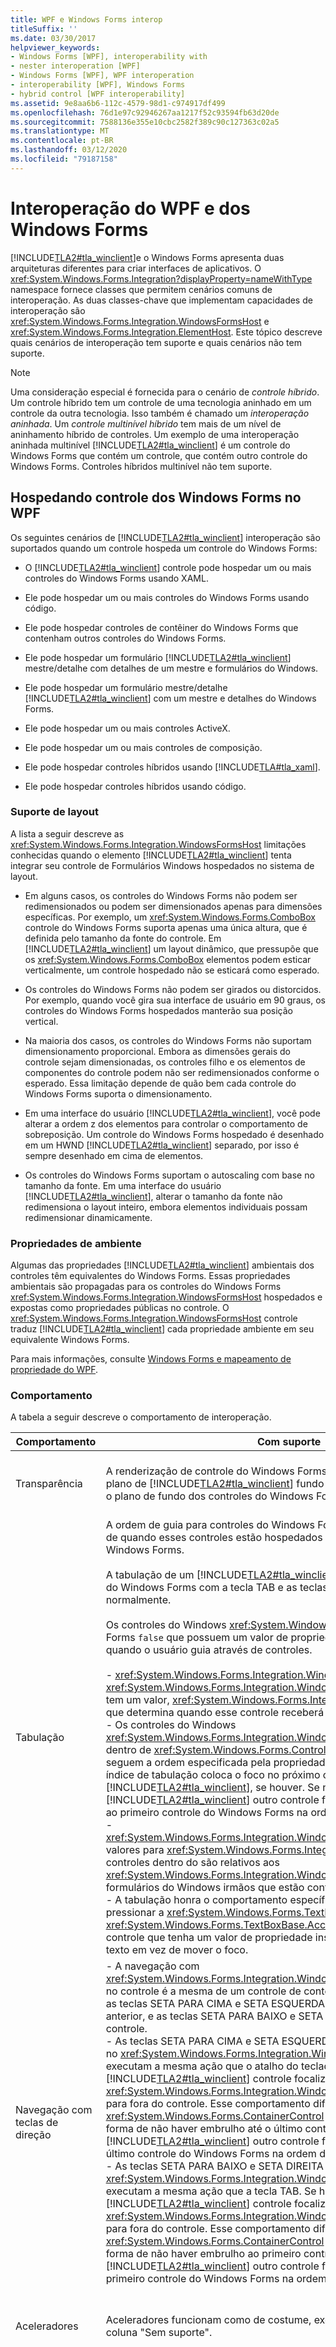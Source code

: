 ```yaml
---
title: WPF e Windows Forms interop
titleSuffix: ''
ms.date: 03/30/2017
helpviewer_keywords:
- Windows Forms [WPF], interoperability with
- nester interoperation [WPF]
- Windows Forms [WPF], WPF interoperation
- interoperability [WPF], Windows Forms
- hybrid control [WPF interoperability]
ms.assetid: 9e8aa6b6-112c-4579-98d1-c974917df499
ms.openlocfilehash: 76d1e97c92946267aa1217f52c93594fb63d20de
ms.sourcegitcommit: 7588136e355e10cbc2582f389c90c127363c02a5
ms.translationtype: MT
ms.contentlocale: pt-BR
ms.lasthandoff: 03/12/2020
ms.locfileid: "79187158"
---
```

# <a name="wpf-and-windows-forms-interoperation"></a>Interoperação do WPF e dos Windows Forms
[!INCLUDE[TLA2#tla_winclient](../../../../includes/tla2sharptla-winclient-md.md)]e o Windows Forms apresenta duas arquiteturas diferentes para criar interfaces de aplicativos. O <xref:System.Windows.Forms.Integration?displayProperty=nameWithType> namespace fornece classes que permitem cenários comuns de interoperação. As duas classes-chave que implementam capacidades de interoperação são <xref:System.Windows.Forms.Integration.WindowsFormsHost> e <xref:System.Windows.Forms.Integration.ElementHost>. Este tópico descreve quais cenários de interoperação tem suporte e quais cenários não tem suporte.  
  
> [!NOTE]
> Uma consideração especial é fornecida para o cenário de *controle híbrido*. Um controle híbrido tem um controle de uma tecnologia aninhado em um controle da outra tecnologia. Isso também é chamado um *interoperação aninhada*. Um *controle multinível híbrido* tem mais de um nível de aninhamento híbrido de controles. Um exemplo de uma interoperação aninhada multinível [!INCLUDE[TLA2#tla_winclient](../../../../includes/tla2sharptla-winclient-md.md)] é um controle do Windows Forms que contém um controle, que contém outro controle do Windows Forms. Controles híbridos multinível não tem suporte.  

<a name="Windows_Presentation_Foundation_Application_Hosting"></a>
## <a name="hosting-windows-forms-controls-in-wpf"></a>Hospedando controle dos Windows Forms no WPF  
 Os seguintes cenários de [!INCLUDE[TLA2#tla_winclient](../../../../includes/tla2sharptla-winclient-md.md)] interoperação são suportados quando um controle hospeda um controle do Windows Forms:  
  
- O [!INCLUDE[TLA2#tla_winclient](../../../../includes/tla2sharptla-winclient-md.md)] controle pode hospedar um ou mais controles do Windows Forms usando XAML.  
  
- Ele pode hospedar um ou mais controles do Windows Forms usando código.  
  
- Ele pode hospedar controles de contêiner do Windows Forms que contenham outros controles do Windows Forms.  
  
- Ele pode hospedar um formulário [!INCLUDE[TLA2#tla_winclient](../../../../includes/tla2sharptla-winclient-md.md)] mestre/detalhe com detalhes de um mestre e formulários do Windows.  
  
- Ele pode hospedar um formulário mestre/detalhe [!INCLUDE[TLA2#tla_winclient](../../../../includes/tla2sharptla-winclient-md.md)] com um mestre e detalhes do Windows Forms.  
  
- Ele pode hospedar um ou mais controles ActiveX.  
  
- Ele pode hospedar um ou mais controles de composição.  
  
- Ele pode hospedar controles híbridos usando [!INCLUDE[TLA#tla_xaml](../../../../includes/tlasharptla-xaml-md.md)].  
  
- Ele pode hospedar controles híbridos usando código.  
  
### <a name="layout-support"></a>Suporte de layout  
 A lista a seguir descreve as <xref:System.Windows.Forms.Integration.WindowsFormsHost> limitações conhecidas quando o elemento [!INCLUDE[TLA2#tla_winclient](../../../../includes/tla2sharptla-winclient-md.md)] tenta integrar seu controle de Formulários Windows hospedados no sistema de layout.  
  
- Em alguns casos, os controles do Windows Forms não podem ser redimensionados ou podem ser dimensionados apenas para dimensões específicas. Por exemplo, um <xref:System.Windows.Forms.ComboBox> controle do Windows Forms suporta apenas uma única altura, que é definida pelo tamanho da fonte do controle. Em [!INCLUDE[TLA2#tla_winclient](../../../../includes/tla2sharptla-winclient-md.md)] um layout dinâmico, que pressupõe que os <xref:System.Windows.Forms.ComboBox> elementos podem esticar verticalmente, um controle hospedado não se esticará como esperado.  
  
- Os controles do Windows Forms não podem ser girados ou distorcidos. Por exemplo, quando você gira sua interface de usuário em 90 graus, os controles do Windows Forms hospedados manterão sua posição vertical.  
  
- Na maioria dos casos, os controles do Windows Forms não suportam dimensionamento proporcional. Embora as dimensões gerais do controle sejam dimensionadas, os controles filho e os elementos de componentes do controle podem não ser redimensionados conforme o esperado. Essa limitação depende de quão bem cada controle do Windows Forms suporta o dimensionamento.  
  
- Em uma interface do usuário [!INCLUDE[TLA2#tla_winclient](../../../../includes/tla2sharptla-winclient-md.md)], você pode alterar a ordem z dos elementos para controlar o comportamento de sobreposição. Um controle do Windows Forms hospedado é desenhado em um HWND [!INCLUDE[TLA2#tla_winclient](../../../../includes/tla2sharptla-winclient-md.md)] separado, por isso é sempre desenhado em cima de elementos.  
  
- Os controles do Windows Forms suportam o autoscaling com base no tamanho da fonte. Em uma interface do usuário [!INCLUDE[TLA2#tla_winclient](../../../../includes/tla2sharptla-winclient-md.md)], alterar o tamanho da fonte não redimensiona o layout inteiro, embora elementos individuais possam redimensionar dinamicamente.  
  
### <a name="ambient-properties"></a>Propriedades de ambiente  
 Algumas das propriedades [!INCLUDE[TLA2#tla_winclient](../../../../includes/tla2sharptla-winclient-md.md)] ambientais dos controles têm equivalentes do Windows Forms. Essas propriedades ambientais são propagadas para os controles do Windows Forms <xref:System.Windows.Forms.Integration.WindowsFormsHost> hospedados e expostas como propriedades públicas no controle. O <xref:System.Windows.Forms.Integration.WindowsFormsHost> controle traduz [!INCLUDE[TLA2#tla_winclient](../../../../includes/tla2sharptla-winclient-md.md)] cada propriedade ambiente em seu equivalente Windows Forms.  
  
 Para mais informações, consulte [Windows Forms e mapeamento de propriedade do WPF](windows-forms-and-wpf-property-mapping.md).  
  
### <a name="behavior"></a>Comportamento  
 A tabela a seguir descreve o comportamento de interoperação.  
  
|Comportamento|Com suporte|Sem suporte|  
|--------------|---------------|-------------------|  
|Transparência|A renderização de controle do Windows Forms suporta transparência. O plano de [!INCLUDE[TLA2#tla_winclient](../../../../includes/tla2sharptla-winclient-md.md)] fundo do controle pai pode se tornar o plano de fundo dos controles do Windows Forms hospedados.|Alguns controles do Windows Forms não suportam transparência. Por exemplo, <xref:System.Windows.Forms.TextBox> <xref:System.Windows.Forms.ComboBox> os controles e controles não [!INCLUDE[TLA2#tla_winclient](../../../../includes/tla2sharptla-winclient-md.md)]serão transparentes quando hospedados por .|  
|Tabulação|A ordem de guia para controles do Windows Forms hospedados é a mesma de quando esses controles estão hospedados em um aplicativo baseado no Windows Forms.<br /><br /> A tabulação de um [!INCLUDE[TLA2#tla_winclient](../../../../includes/tla2sharptla-winclient-md.md)] controle para um controle do Windows Forms com a tecla TAB e as teclas SHIFT+TAB funciona normalmente.<br /><br /> Os controles do Windows <xref:System.Windows.Forms.Control.TabStop%2A> Forms `false` que possuem um valor de propriedade não recebem foco quando o usuário guia através de controles.<br /><br /> - <xref:System.Windows.Forms.Integration.WindowsFormsHost> Cada controle <xref:System.Windows.Forms.Integration.WindowsFormsHost.TabIndex%2A> tem um valor, <xref:System.Windows.Forms.Integration.WindowsFormsHost> que determina quando esse controle receberá foco.<br />- Os controles do Windows <xref:System.Windows.Forms.Integration.WindowsFormsHost> Forms contidos dentro de <xref:System.Windows.Forms.Control.TabIndex%2A> um contêiner seguem a ordem especificada pela propriedade. Fazer tabulação do último índice de tabulação coloca o foco no próximo contorle [!INCLUDE[TLA2#tla_winclient](../../../../includes/tla2sharptla-winclient-md.md)], se houver. Se não houver [!INCLUDE[TLA2#tla_winclient](../../../../includes/tla2sharptla-winclient-md.md)] outro controle focalinável, a tabulação retorna ao primeiro controle do Windows Forms na ordem da guia.<br />-   <xref:System.Windows.Forms.Integration.WindowsFormsHost.TabIndex%2A>os valores para <xref:System.Windows.Forms.Integration.WindowsFormsHost> controles dentro do são relativos aos <xref:System.Windows.Forms.Integration.WindowsFormsHost> controles de formulários do Windows irmãos que estão contidos no controle.<br />- A tabulação honra o comportamento específico de controle. Por exemplo, pressionar a <xref:System.Windows.Forms.TextBox> tecla TAB <xref:System.Windows.Forms.TextBoxBase.AcceptsTab%2A> em `true` um controle que tenha um valor de propriedade insere uma guia na caixa de texto em vez de mover o foco.|Não aplicável.|  
|Navegação com teclas de direção|- A navegação com <xref:System.Windows.Forms.Integration.WindowsFormsHost> teclas de seta no controle é a mesma de um controle de contêiner windows forms comum: as teclas SETA PARA CIMA e SETA ESQUERDA selecionam o controle anterior, e as teclas SETA PARA BAIXO e SETA DIREITA selecionam o próximo controle.<br />- As teclas SETA PARA CIMA e SETA ESQUERDA do primeiro controle contido no <xref:System.Windows.Forms.Integration.WindowsFormsHost> controle executam a mesma ação que o atalho do teclado SHIFT+TAB. Se houver um [!INCLUDE[TLA2#tla_winclient](../../../../includes/tla2sharptla-winclient-md.md)] controle focalizado, <xref:System.Windows.Forms.Integration.WindowsFormsHost> o foco se move para fora do controle. Esse comportamento difere do <xref:System.Windows.Forms.ContainerControl> comportamento padrão na forma de não haver embrulho até o último controle. Se não houver [!INCLUDE[TLA2#tla_winclient](../../../../includes/tla2sharptla-winclient-md.md)] outro controle focalinável, o foco retorna ao último controle do Windows Forms na ordem da guia.<br />- As teclas SETA PARA BAIXO e SETA DIREITA do último controle contido no <xref:System.Windows.Forms.Integration.WindowsFormsHost> controle executam a mesma ação que a tecla TAB. Se houver um [!INCLUDE[TLA2#tla_winclient](../../../../includes/tla2sharptla-winclient-md.md)] controle focalizado, <xref:System.Windows.Forms.Integration.WindowsFormsHost> o foco se move para fora do controle. Esse comportamento difere do <xref:System.Windows.Forms.ContainerControl> comportamento padrão na forma de não haver embrulho ao primeiro controle. Se não houver [!INCLUDE[TLA2#tla_winclient](../../../../includes/tla2sharptla-winclient-md.md)] outro controle focalinável, o foco retorna ao primeiro controle do Windows Forms na ordem da guia.|Não aplicável.|  
|Aceleradores|Aceleradores funcionam como de costume, exceto onde observado na coluna "Sem suporte".|Aceleradores duplicados entre tecnologias não funcionam como aceleradores duplicados comuns. Quando um acelerador é duplicado entre tecnologias, com pelo menos um [!INCLUDE[TLA2#tla_winclient](../../../../includes/tla2sharptla-winclient-md.md)] em um controle do Windows Forms e outro em um controle, o controle do Windows Forms sempre recebe o acelerador. O foco não alterna entre os controles quando o acelerador duplicado é pressionado.|  
|Teclas de atalho|Teclas de atalho funcionam como de costume, exceto onde observado na coluna "Sem suporte".|- As teclas de atalho do Windows Forms que são [!INCLUDE[TLA2#tla_winclient](../../../../includes/tla2sharptla-winclient-md.md)] manuseadas na fase de pré-processamento sempre têm precedência sobre as teclas de atalho. Por exemplo, se <xref:System.Windows.Forms.ToolStrip> você tiver um controle com teclas de [!INCLUDE[TLA2#tla_winclient](../../../../includes/tla2sharptla-winclient-md.md)] atalho CTRL+S definidas <xref:System.Windows.Forms.ToolStrip> e houver um comando vinculado ao CTRL+S, o manipulador de controle é sempre invocado primeiro, independentemente do foco.<br />- As teclas de atalho <xref:System.Windows.Forms.Control.KeyDown> do Windows Forms [!INCLUDE[TLA2#tla_winclient](../../../../includes/tla2sharptla-winclient-md.md)]que são tratadas pelo evento são processadas por último em . Você pode prevenir esse comportamento substituindo o <xref:System.Windows.Forms.Control.IsInputKey%2A> método do <xref:System.Windows.Forms.Control.PreviewKeyDown> controle do Windows Forms ou manipulando o evento. Retornar `true` do <xref:System.Windows.Forms.Control.IsInputKey%2A> método ou definir o <xref:System.Windows.Forms.PreviewKeyDownEventArgs.IsInputKey%2A?displayProperty=nameWithType> valor `true` da <xref:System.Windows.Forms.Control.PreviewKeyDown> propriedade para o manipulador de eventos.|  
|AcceptsReturn, AcceptsTab e outros comportamentos de controle específicos|Propriedades que alteram o comportamento padrão do teclado funcionam normalmente, assumindo que o controle do Windows Forms substitui o <xref:System.Windows.Forms.Control.IsInputKey%2A> método de retorno `true`.|Os controles do Windows Forms que alteram o comportamento padrão do teclado ao manusear o <xref:System.Windows.Forms.Control.KeyDown> evento são processados por último no controle do host. [!INCLUDE[TLA2#tla_winclient](../../../../includes/tla2sharptla-winclient-md.md)] Como esses controles são processados por último, eles podem produzir um comportamento inesperado.|  
|Entrar e sair de eventos|Quando o foco não está <xref:System.Windows.Forms.Integration.ElementHost> indo para o controle de contenção, os <xref:System.Windows.Forms.Integration.WindowsFormsHost> eventos Enter and Leave são levantados como de costume quando o foco muda em um único controle.|Os eventos Enter e Leave não são acionados quando ocorrem as seguintes alterações de foco:<br /><br /> - De dentro <xref:System.Windows.Forms.Integration.WindowsFormsHost> para fora de um controle.<br />- De fora <xref:System.Windows.Forms.Integration.WindowsFormsHost> para dentro de um controle.<br />Fora de <xref:System.Windows.Forms.Integration.WindowsFormsHost> um controle.<br />- De um controle do <xref:System.Windows.Forms.Integration.WindowsFormsHost> Windows Forms <xref:System.Windows.Forms.Integration.ElementHost> hospedado em um <xref:System.Windows.Forms.Integration.WindowsFormsHost>controle para um controle hospedado dentro do mesmo .|  
|Multithreading|Todas as variedades de multithreading têm suporte.|Tanto os Formulários do Windows quanto [!INCLUDE[TLA2#tla_winclient](../../../../includes/tla2sharptla-winclient-md.md)] as tecnologias assumem um modelo de concorrência de um único segmento. Durante a depuração, chamadas para objetos do framework de outros segmentos disparará uma exceção para impor essa exigência.|  
|Segurança|Todos os cenários de interoperação requerem confiança total.|Nenhum cenário de interoperação é permitido em confiança parcial.|  
|Acessibilidade|Todos os cenários de acessibilidade tem suporte. Os produtos de tecnologia assistiva funcionam corretamente quando são usados para aplicações híbridas que contêm formulários e [!INCLUDE[TLA2#tla_winclient](../../../../includes/tla2sharptla-winclient-md.md)] controles do Windows.|Não aplicável.|  
|Área de transferência|Todas as operações da área de transferência funcionam como de costume. Isso inclui corte e cola entre [!INCLUDE[TLA2#tla_winclient](../../../../includes/tla2sharptla-winclient-md.md)] formulários do Windows e controles.|Não aplicável.|  
|Recurso do tipo "arrastar e soltar"|Todas as operações do tipo "arrastar e soltar" funcionam como de costume. Isso inclui operações entre [!INCLUDE[TLA2#tla_winclient](../../../../includes/tla2sharptla-winclient-md.md)] formulários do Windows e controles.|Não aplicável.|  
  
<a name="Windows_Forms_Application_Hosting_Windows"></a>
## <a name="hosting-wpf-controls-in-windows-forms"></a>Hospedando Controles de WPF nos Windows Forms  
 Os seguintes cenários de interoperação são [!INCLUDE[TLA2#tla_winclient](../../../../includes/tla2sharptla-winclient-md.md)] suportados quando um controle do Windows Forms hospeda um controle:  
  
- Hospedando um ou mais controles [!INCLUDE[TLA2#tla_winclient](../../../../includes/tla2sharptla-winclient-md.md)] usando código.  
  
- Associar uma folha de propriedades com um ou mais controles [!INCLUDE[TLA2#tla_winclient](../../../../includes/tla2sharptla-winclient-md.md)] hospedados.  
  
- Hospedando um ou mais páginas [!INCLUDE[TLA2#tla_winclient](../../../../includes/tla2sharptla-winclient-md.md)] em um formulário.  
  
- Iniciando uma janela [!INCLUDE[TLA2#tla_winclient](../../../../includes/tla2sharptla-winclient-md.md)].  
  
- Hospedando um formulário mestre/detalhe [!INCLUDE[TLA2#tla_winclient](../../../../includes/tla2sharptla-winclient-md.md)] com um mestre e detalhes do Windows Forms.  
  
- Hospedando um formulário [!INCLUDE[TLA2#tla_winclient](../../../../includes/tla2sharptla-winclient-md.md)] mestre/detalhe com detalhes de um mestre e formulários do Windows.  
  
- Hospedando controles [!INCLUDE[TLA2#tla_winclient](../../../../includes/tla2sharptla-winclient-md.md)] personalizados.  
  
- Hospedando controles híbridos.  
  
### <a name="ambient-properties"></a>Propriedades de ambiente  
 Algumas das propriedades ambientais dos controles [!INCLUDE[TLA2#tla_winclient](../../../../includes/tla2sharptla-winclient-md.md)] do Windows Forms têm equivalentes. Essas propriedades ambientais são propagadas [!INCLUDE[TLA2#tla_winclient](../../../../includes/tla2sharptla-winclient-md.md)] para os controles hospedados <xref:System.Windows.Forms.Integration.ElementHost> e expostas como propriedades públicas no controle. O <xref:System.Windows.Forms.Integration.ElementHost> controle traduz cada propriedade ambiente [!INCLUDE[TLA2#tla_winclient](../../../../includes/tla2sharptla-winclient-md.md)] do Windows Forms para o seu equivalente.  
  
 Para mais informações, consulte [Windows Forms e mapeamento de propriedade do WPF](windows-forms-and-wpf-property-mapping.md).  
  
### <a name="behavior"></a>Comportamento  
 A tabela a seguir descreve o comportamento de interoperação.  
  
|Comportamento|Com suporte|Sem suporte|  
|--------------|---------------|-------------------|  
|Transparência|[!INCLUDE[TLA2#tla_winclient](../../../../includes/tla2sharptla-winclient-md.md)] renderização de controle dá suporte à transparência. O plano de fundo do controle pai do [!INCLUDE[TLA2#tla_winclient](../../../../includes/tla2sharptla-winclient-md.md)] Windows Forms pode se tornar o plano de fundo dos controles hospedados.|Não aplicável.|  
|Multithreading|Todas as variedades de multithreading têm suporte.|Tanto os Formulários do Windows quanto [!INCLUDE[TLA2#tla_winclient](../../../../includes/tla2sharptla-winclient-md.md)] as tecnologias assumem um modelo de concorrência de um único segmento. Durante a depuração, chamadas para objetos do framework de outros segmentos disparará uma exceção para impor essa exigência.|  
|Segurança|Todos os cenários de interoperação requerem confiança total.|Nenhum cenário de interoperação é permitido em confiança parcial.|  
|Acessibilidade|Todos os cenários de acessibilidade tem suporte. Os produtos de tecnologia assistiva funcionam corretamente quando são usados para aplicações híbridas que contêm formulários e [!INCLUDE[TLA2#tla_winclient](../../../../includes/tla2sharptla-winclient-md.md)] controles do Windows.|Não aplicável.|  
|Área de transferência|Todas as operações da área de transferência funcionam como de costume. Isso inclui corte e cola entre [!INCLUDE[TLA2#tla_winclient](../../../../includes/tla2sharptla-winclient-md.md)] formulários do Windows e controles.|Não aplicável.|  
|Recurso do tipo "arrastar e soltar"|Todas as operações do tipo "arrastar e soltar" funcionam como de costume. Isso inclui operações entre [!INCLUDE[TLA2#tla_winclient](../../../../includes/tla2sharptla-winclient-md.md)] formulários do Windows e controles.|Não aplicável.|  
  
## <a name="see-also"></a>Confira também

- <xref:System.Windows.Forms.Integration.ElementHost>
- <xref:System.Windows.Forms.Integration.WindowsFormsHost>
- [Instruções passo a passo: hospedando um controle dos Windows Forms no WPF](walkthrough-hosting-a-windows-forms-control-in-wpf.md)
- [Instruções passo a passo: hospedando um controle composto dos Windows Forms no WPF](walkthrough-hosting-a-windows-forms-composite-control-in-wpf.md)
- [Instruções passo a passo: hospedando um controle composto do WPF nos Windows Forms](walkthrough-hosting-a-wpf-composite-control-in-windows-forms.md)
- [Windows Forms e mapeamento de propriedade do WPF](windows-forms-and-wpf-property-mapping.md)
